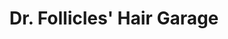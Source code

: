 ---
title: "Dr. Follicles' Hair Garage"
url: /fayetteville/dr-follicles-hair-garage/
shop: hairdresser
---